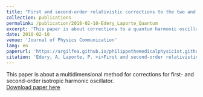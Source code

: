 ```yaml
---
title: "First and second-order relativistic corrections to the two and higher-dimensional isotropic harmonic oscillator obeying the spinless Salpeter equation"
collection: publications
permalink: /publication/2018-02-10-Edery_Laporte_Quantum
excerpt: 'This paper is about corrections to a quantum harmonic oscillator'
date: 2018-02-10
venue: 'Journal of Physics Communication'
lang: en
paperurl: 'https://argilfea.github.io/philippethemedicalphysicist.github.io/files/Edery_Laporte_Quantum.pdf'
citation: 'Edery, A, Laporte, P. <i>First and second-order relativistic corrections to the two and higher-dimensional isotropic harmonic oscillator obeying the spinless Salpeter equation</i>. J. Phys. Commun. 2 (2018).'
---
```

This paper is about a multidimensional method for corrections for first- and second-order isotropic harmonic oscillator.<br>
[Download paper here](https://argilfea.github.io/philippethemedicalphysicist.github.io/files/Edery_Laporte_Quantum.pdf)<br>
